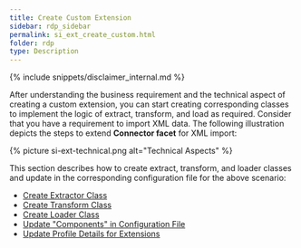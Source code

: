 ```yaml
---
title: Create Custom Extension
sidebar: rdp_sidebar
permalink: si_ext_create_custom.html
folder: rdp
type: Description
---
```


{% include snippets/disclaimer_internal.md %} 

After understanding the business requirement and the technical aspect of creating a custom extension, you can start creating corresponding classes to implement the logic of extract, transform, and load as required. Consider that you have a requirement to import XML data. The following illustration depicts the steps to extend **Connector facet** for XML import:

{% picture si-ext-technical.png alt="Technical Aspects" %}

This section describes how to create extract, transform, and loader classes and update in the corresponding configuration file for the above scenario:

* [Create Extractor Class](si_ext_create_extractor_class.html)
* [Create Transform Class](si_ext_create_transform_class.html)
* [Create Loader Class](si_ext_create_loader_class.html)
* [Update "Components" in Configuration File](si_ext_update_ext_config.html)
* [Update Profile Details for Extensions](si_ext_update_profile.html)